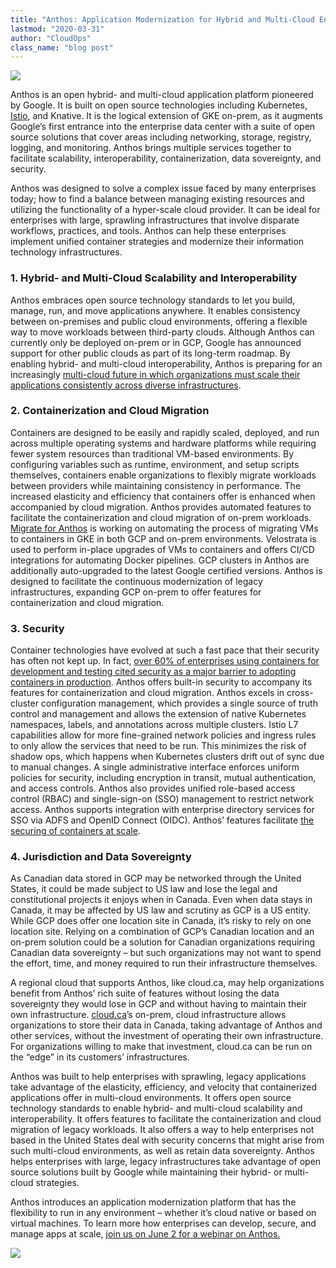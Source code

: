 ```yaml
---
title: "Anthos: Application Modernization for Hybrid and Multi-Cloud Environments"
lastmod: "2020-03-31"
author: "CloudOps"
class_name: "blog post"
---
```


<img src="/images/blog/post/Anthos.png" class="main-blog-image">

<p>Anthos is an open hybrid- and multi-cloud application platform pioneered by Google. It is built on open source technologies including Kubernetes, <a href="https://www.cloudops.com/2018/02/mesh-your-services-with-istio-solving-complexity-at-the-network-layer/">Istio</a>, and Knative. It is the logical extension of GKE on-prem, as it augments Google’s first entrance into the enterprise data center with a suite of open source solutions that cover areas including networking, storage, registry, logging, and monitoring. Anthos brings multiple services together to facilitate scalability, interoperability, containerization, data sovereignty, and security.</p>

<p>Anthos was designed to solve a complex issue faced by many enterprises today; how to find a balance between managing existing resources and utilizing the functionality of a hyper-scale cloud provider. It can be ideal for enterprises with large, sprawling infrastructures that involve disparate workflows, practices, and tools. Anthos can help these enterprises implement unified container strategies and modernize their information technology infrastructures.</p>

<h3><strong>1. Hybrid- and Multi-Cloud Scalability and Interoperability</strong></h3>

<p>Anthos embraces open source technology standards to let you build, manage, run, and move applications anywhere. It enables consistency between on-premises and public cloud environments, offering a flexible way to move workloads between third-party clouds. Although Anthos can currently only be deployed on-prem or in GCP, Google has announced support for other public clouds as part of its long-term roadmap. By enabling hybrid- and multi-cloud interoperability, Anthos is preparing for an increasingly <a href="https://www.cloudops.com/2018/11/why-cloud-native-cloud-agnostic-platforms-and-automation-driving-business-value/">multi-cloud future in which organizations must scale their applications consistently across diverse infrastructures</a>.&nbsp;</p>

<h3><strong>2. Containerization and Cloud Migration</strong></h3>

<p>Containers are designed to be easily and rapidly scaled, deployed, and run across multiple operating systems and hardware platforms while requiring fewer system resources than traditional VM-based environments. By configuring variables such as runtime, environment, and setup scripts themselves, containers enable organizations to flexibly migrate workloads between providers while maintaining consistency in performance. The increased elasticity and efficiency that containers offer is enhanced when accompanied by cloud migration. Anthos provides automated features to facilitate the containerization and cloud migration of on-prem workloads. <a href="https://cloud.google.com/migrate/anthos/">Migrate for Anthos</a> is working on automating the process of migrating VMs to containers in GKE in both GCP and on-prem environments. Velostrata is used to perform in-place upgrades of VMs to containers and offers CI/CD integrations for automating Docker pipelines. GCP clusters in Anthos are additionally auto-upgraded to the latest Google certified versions. Anthos is designed to facilitate the continuous modernization of legacy infrastructures, expanding GCP on-prem to offer features for containerization and cloud migration.&nbsp;</p>

<h3><strong>3. Security</strong></h3>

<p>Container technologies have evolved at such a fast pace that their security has often not kept up. In fact, <a href="https://www.csoonline.com/article/2984543/as-containers-take-off-so-do-security-concerns.html">over 60% of enterprises using containers for development and testing cited security as a major barrier to adopting containers in production</a>. Anthos offers built-in security to accompany its features for containerization and cloud migration. Anthos excels in cross-cluster configuration management, which provides a single source of truth control and management and allows the extension of native Kubernetes namespaces, labels, and annotations across multiple clusters. Istio L7 capabilities allow for more fine-grained network policies and ingress rules to only allow the services that need to be run. This minimizes the risk of shadow ops, which happens when Kubernetes clusters drift out of sync due to manual changes. A single administrative interface enforces uniform policies for security, including encryption in transit, mutual authentication, and access controls. Anthos also provides unified role-based access control (RBAC) and single-sign-on (SSO) management to restrict network access. Anthos supports integration with enterprise directory services for SSO via ADFS and OpenID Connect (OIDC). Anthos’ features facilitate <a href="https://www.cloudops.com/2019/01/a-brief-guide-to-securing-containers-at-scale/">the securing of containers at scale</a>.</p>

<h3><strong>4. Jurisdiction and Data Sovereignty</strong></h3>

<p>As Canadian data stored in GCP may be networked through the United States, it could be made subject to US law and lose the legal and constitutional projects it enjoys when in Canada. Even when data stays in Canada, it may be affected by US law and scrutiny as GCP is a US entity. While GCP does offer one location site in Canada, it’s risky to rely on one location site. Relying on a combination of GCP’s Canadian location and an on-prem solution could be a solution for Canadian organizations requiring Canadian data sovereignty – but such organizations may not want to spend the effort, time, and money required to run their infrastructure themselves.&nbsp;</p>

<p>A regional cloud that supports Anthos, like cloud.ca, may help organizations benefit from Anthos’ rich suite of features without losing the data sovereignty they would lose in GCP and without having to maintain their own infrastructure. <a href="https://cloud.ca/">cloud.ca</a>’s on-prem, cloud infrastructure allows organizations to store their data in Canada, taking advantage of Anthos and other services, without the investment of operating their own infrastructure. For organizations willing to make that investment, cloud.ca can be run on the “edge” in its customers’ infrastructures.&nbsp;</p>

<p>Anthos was built to help enterprises with sprawling, legacy applications take advantage of the elasticity, efficiency, and velocity that containerized applications offer in multi-cloud environments. It offers open source technology standards to enable hybrid- and multi-cloud scalability and interoperability. It offers features to facilitate the containerization and cloud migration of legacy workloads. It also offers a way to help enterprises not based in the United States deal with security concerns that might arise from such multi-cloud environments, as well as retain data sovereignty. Anthos helps enterprises with large, legacy infrastructures take advantage of open source solutions built by Google while maintaining their hybrid- or multi-cloud strategies.&nbsp;</p>

<p>Anthos introduces an application modernization platform that has the flexibility to run in any environment – whether it’s cloud native or based on virtual machines. To learn more how enterprises can develop, secure, and manage apps at scale, <a href="https://info.cloudops.com/en/anthosdemoandlearn">join us on June 2 for a webinar on Anthos.</a></p>

<div class="row">
    <div class="col-xl-8 offset-xl-2 col-lg-10 offset-lg-1 col-md-10 offset-md-1 col-sm-12 col-xs-12 cta-image">
      <img src="/images/blog/cta/demo.png">
    </div>
</div>